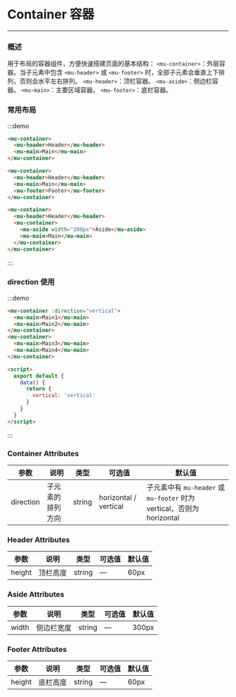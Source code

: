 <!--
 * @Author: Victor wang
 * @Date: 2020-04-13 10:00:08
 * @LastEditors: Victor.wang
 * @LastEditTime: 2020-05-29 01:34:33
 * @Description:
 -->

# Container 容器

---

### 概述

用于布局的容器组件，方便快速搭建页面的基本结构：
`<mu-container>`：外层容器。当子元素中包含 `<mu-header>` 或 `<mu-footer>` 时，全部子元素会垂直上下排列，否则会水平左右排列。
`<mu-header>`：顶栏容器。
`<mu-aside>`：侧边栏容器。
`<mu-main>`：主要区域容器。
`<mu-footer>`：底栏容器。

### 常用布局

:::demo

```html
<mu-container>
  <mu-header>Header</mu-header>
  <mu-main>Main</mu-main>
</mu-container>

<mu-container>
  <mu-header>Header</mu-header>
  <mu-main>Main</mu-main>
  <mu-footer>Footer</mu-footer>
</mu-container>

<mu-container>
  <mu-header>Header</mu-header>
  <mu-container>
    <mu-aside width="200px">Aside</mu-aside>
    <mu-main>Main</mu-main>
  </mu-container>
</mu-container>
```

:::

### direction 使用

:::demo

```html
<mu-container :direction="vertical">
  <mu-main>Main1</mu-main>
  <mu-main>Main2</mu-main>
</mu-container>
<mu-container>
  <mu-main>Main3</mu-main>
  <mu-main>Main4</mu-main>
</mu-container>

<script>
  export default {
    data() {
      return {
        vertical: 'vertical'
      }
    }
  }
</script>
```

:::

### Container Attributes

| 参数      | 说明             | 类型   | 可选值                | 默认值                                                                 |
| --------- | ---------------- | ------ | --------------------- | ---------------------------------------------------------------------- |
| direction | 子元素的排列方向 | string | horizontal / vertical | 子元素中有 `mu-header` 或 `mu-footer` 时为 vertical，否则为 horizontal |

### Header Attributes

| 参数   | 说明     | 类型   | 可选值 | 默认值 |
| ------ | -------- | ------ | ------ | ------ |
| height | 顶栏高度 | string | —      | 60px   |

### Aside Attributes

| 参数  | 说明       | 类型   | 可选值 | 默认值 |
| ----- | ---------- | ------ | ------ | ------ |
| width | 侧边栏宽度 | string | —      | 300px  |

### Footer Attributes

| 参数   | 说明     | 类型   | 可选值 | 默认值 |
| ------ | -------- | ------ | ------ | ------ |
| height | 底栏高度 | string | —      | 60px   |
